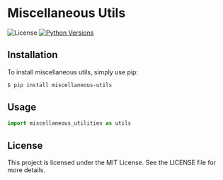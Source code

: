 
# Miscellaneous Utils

![License](https://img.shields.io/badge/license-MIT-blue.svg)
[![Python Versions](https://img.shields.io/badge/Python-3.7%20%7C%203.8%20%7C%203.9%20%7C%203.10%20%7C%203.11-blue)](https://www.python.org/)


## Installation

To install miscellaneous utils, simply use pip:

```bash
$ pip install miscellaneous-utils
```
## Usage

```python
import miscellaneous_utilities as utils
```


## License
This project is licensed under the MIT License. See the LICENSE file for more details.